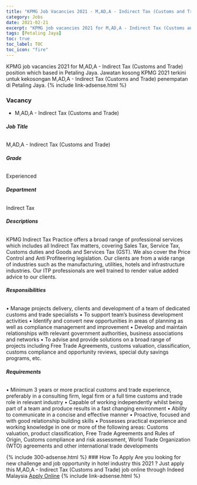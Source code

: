 ```yaml
---
title: "KPMG Job Vacancies 2021 - M,AD,A - Indirect Tax (Customs and Trade)" 
category: Jobs 
date: 2021-02-21 
excerpt: "KPMG job vacancies 2021 for M,AD,A - Indirect Tax (Customs and Trade) position which based in Petaling Jaya. Jawatan kosong KPMG 2021 terkini untuk kekosongan M,AD,A - Indirect Tax (Customs and Trade) penempatan di Petaling Jaya" 
tags: [Petaling Jaya] 
toc: true 
toc_label: TOC 
toc_icon: "fire" 
--- 
```


KPMG job vacancies 2021 for M,AD,A - Indirect Tax (Customs and Trade) position which based in Petaling Jaya. Jawatan kosong KPMG 2021 terkini untuk kekosongan M,AD,A - Indirect Tax (Customs and Trade) penempatan di Petaling Jaya. 
{% include link-adsense.html %} 
### Vacancy 
- M,AD,A - Indirect Tax (Customs and Trade) 
<div><div><h6><b>Job Title</b></h6>
<p>M,AD,A - Indirect Tax (Customs and Trade)</p>
<p></p><h6><b>Grade</b></h6>
<p>Experienced</p>
<p></p><h6><b>Department</b></h6>
<p>Indirect Tax</p>
<p></p><h6><b>Descriptions</b></h6>
<p>KPMG Indirect Tax Practice offers a broad range of professional services which includes all Indirect Tax matters, covering Sales Tax, Service Tax, Customs duties and Goods and Services Tax (GST). We also cover the Price Control and Anti Profiteering legislation. Our clients are from a wide range of industries such as the manufacturing, utilities, hotels and infrastructure industries. Our ITP professionals are well trained to render value added advice to our clients.</p>
<p></p><h6><b>Responsibilities</b></h6>
<p>&#8226; Manage projects delivery, clients and development of a team of dedicated customs and trade specialists
&#8226; To support team&#8217;s business development activities
&#8226; Identify and convert new opportunities in areas of planning as well as compliance management and improvement
&#8226; Develop and maintain relationships with relevant government authorities, business associations and networks
&#8226; To advise and provide solutions on a broad range of projects including Free Trade Agreements, customs valuation, classification, customs compliance and opportunity reviews, special duty savings programs, etc.</p>
<p></p><h6><b>Requirements</b></h6>
<p>&#8226; Minimum 3 years or more practical customs and trade experience, preferably in a consulting firm, legal firm or a full time customs and trade role in relevant industry
&#8226; Capable of working independently whilst being part of a team and produce results in a fast changing environment
&#8226; Ability to communicate in a concise and effective manner
&#8226; Proactive, focused and with good relationship building skills
&#8226; Possesses practical experience and working knowledge in one or more of the following areas: Customs valuation, product classification, Free Trade Agreements and Rules of Origin, Customs compliance and risk assessment, World Trade Organization (WTO) agreements and other international trade developments</p></div></div> 
{% include 300-adsense.html %} 
### How To Apply 
Are you looking for new challenge and job opportunity in hotel industry this 2021 ?
Just apply this M,AD,A - Indirect Tax (Customs and Trade) job online through Indeed Malaysia 
<a href="https://malaysia.indeed.com/viewjob?jk=f77b58a2cacbc871" class="btn btn--info" target="_blank" rel="nofollow noopenner">Apply Online</a> 
{% include link-adsense.html %} 